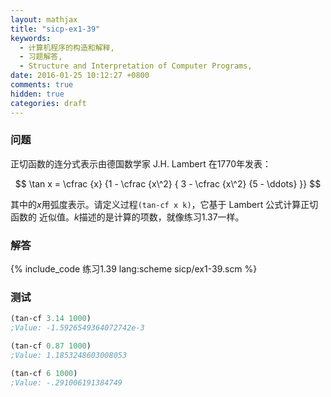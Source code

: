 ```yaml
---
layout: mathjax
title: "sicp-ex1-39"
keywords:
  - 计算机程序的构造和解释,
  - 习题解答,
  - Structure and Interpretation of Computer Programs,
date: 2016-01-25 10:12:27 +0800
comments: true
hidden: true
categories: draft
---
```


### 问题

正切函数的连分式表示由德国数学家 J.H. Lambert 在1770年发表：

$$
\tan x = \cfrac {x} {1 - \cfrac {x\^2} {
3 - \cfrac {x\^2} {5 - \ddots}
}}
$$

其中的$x$用弧度表示。请定义过程`(tan-cf x k)`，它基于 Lambert 公式计算正切函数的
近似值。$k$描述的是计算的项数，就像练习1.37一样。

### 解答

{% include_code 练习1.39 lang:scheme sicp/ex1-39.scm %}

### 测试

``` scheme
(tan-cf 3.14 1000)
;Value: -1.5926549364072742e-3

(tan-cf 0.87 1000)
;Value: 1.1853248603008053

(tan-cf 6 1000)
;Value: -.291006191384749
```
